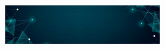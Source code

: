 ![masterlogo](https://github.com/Hassan-Muhammad-Yousuf/Hassan-Muhammad-Yousuf/blob/main/Github%20Banner.gif)


  

